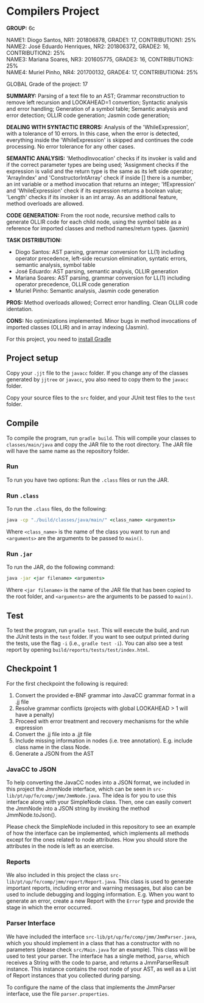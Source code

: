 # Compilers Project

**GROUP:** 6c

 
NAME1: Diogo Santos, NR1: 201806878, GRADE1: 17, CONTRIBUTION1: 25%  
NAME2: José Eduardo Henriques, NR2: 201806372, GRADE2: 16, CONTRIBUTION2: 25%  
NAME3: Mariana Soares, NR3: 201605775, GRADE3: 16, CONTRIBUTION3: 25%  
NAME4: Muriel Pinho, NR4: 201700132, GRADE4: 17, CONTRIBUTION4: 25%  

 

GLOBAL Grade of the project: 17

 

**SUMMARY:** Parsing of a text file to an AST; Grammar reconstruction to remove left recursion and LOOKAHEAD=1 convertion; Syntactic analysis and error handling; Generation of a symbol table; Semantic analysis and error detection; OLLIR code generation; Jasmin code generation;

 



**DEALING WITH SYNTACTIC ERRORS:** Analysis of the 'WhileExpression', with a tolerance of 10 errors. In this case, when the error is detected, everything inside the 'WhileExpression' is skipped and continues the code processing. No error tolerance for any other cases.

 


**SEMANTIC ANALYSIS:** 'MethodInvocation' checks if its invoker is valid and if the correct parameter types are being used; 'Assignment checks if the expression is valid and the return type is the same as its left side operator; 'ArrayIndex' and 'ConstructorIntArray' check if inside [] there is a number, an int variable or a method invocation that returns an integer; 'IfExpression' and 'WhileExpression' check if its expression returns a boolean value; 'Length' checks if its invoker is an int array. As an additional feature, method overloads are allowed.

 


**CODE GENERATION:** From the root node, recursive method calls to generate OLLIR code for each child node, using the symbol table as a reference for imported classes and method names/return types. (jasmin)

 


**TASK DISTRIBUTION:**
- Diogo Santos: AST parsing, grammar conversion for LL(1) including operator precedence, left-side recursion elimination, syntatic errors, semantic analysis, symbol table
- José Eduardo: AST parsing, semantic analysis, OLLIR generation
- Mariana Soares: AST parsing, grammar conversion for LL(1) including operator precedence, OLLIR code generation
- Muriel Pinho: Semantic analysis, Jasmin code generation

 


**PROS:** Method overloads allowed; Correct error handling. Clean OLLIR code identation.

 


**CONS:** No optimizations implemented. Minor bugs in method invocations of imported classes (OLLIR) and in array indexing (Jasmin).



For this project, you need to [install Gradle](https://gradle.org/install/)

## Project setup

Copy your ``.jjt`` file to the ``javacc`` folder. If you change any of the classes generated by ``jjtree`` or ``javacc``, you also need to copy them to the ``javacc`` folder.

Copy your source files to the ``src`` folder, and your JUnit test files to the ``test`` folder.

## Compile

To compile the program, run ``gradle build``. This will compile your classes to ``classes/main/java`` and copy the JAR file to the root directory. The JAR file will have the same name as the repository folder.

### Run

To run you have two options: Run the ``.class`` files or run the JAR.

### Run ``.class``

To run the ``.class`` files, do the following:

```cmd
java -cp "./build/classes/java/main/" <class_name> <arguments>
```

Where ``<class_name>`` is the name of the class you want to run and ``<arguments>`` are the arguments to be passed to ``main()``.

### Run ``.jar``

To run the JAR, do the following command:

```cmd
java -jar <jar filename> <arguments>
```

Where ``<jar filename>`` is the name of the JAR file that has been copied to the root folder, and ``<arguments>`` are the arguments to be passed to ``main()``.

## Test

To test the program, run ``gradle test``. This will execute the build, and run the JUnit tests in the ``test`` folder. If you want to see output printed during the tests, use the flag ``-i`` (i.e., ``gradle test -i``).
You can also see a test report by opening ``build/reports/tests/test/index.html``.

## Checkpoint 1
For the first checkpoint the following is required:

1. Convert the provided e-BNF grammar into JavaCC grammar format in a .jj file
2. Resolve grammar conflicts (projects with global LOOKAHEAD > 1 will have a penalty)
3. Proceed with error treatment and recovery mechanisms for the while expression
4. Convert the .jj file into a .jjt file
5. Include missing information in nodes (i.e. tree annotation). E.g. include class name in the class Node.
6. Generate a JSON from the AST

### JavaCC to JSON
To help converting the JavaCC nodes into a JSON format, we included in this project the JmmNode interface, which can be seen in ``src-lib/pt/up/fe/comp/jmm/JmmNode.java``. The idea is for you to use this interface along with your SimpleNode class. Then, one can easily convert the JmmNode into a JSON string by invoking the method JmmNode.toJson().

Please check the SimpleNode included in this repository to see an example of how the interface can be implemented, which implements all methods except for the ones related to node attributes. How you should store the attributes in the node is left as an exercise.

### Reports
We also included in this project the class ``src-lib/pt/up/fe/comp/jmm/report/Report.java``. This class is used to generate important reports, including error and warning messages, but also can be used to include debugging and logging information. E.g. When you want to generate an error, create a new Report with the ``Error`` type and provide the stage in which the error occurred.


### Parser Interface

We have included the interface ``src-lib/pt/up/fe/comp/jmm/JmmParser.java``, which you should implement in a class that has a constructor with no parameters (please check ``src/Main.java`` for an example). This class will be used to test your parser. The interface has a single method, ``parse``, which receives a String with the code to parse, and returns a JmmParserResult instance. This instance contains the root node of your AST, as well as a List of Report instances that you collected during parsing.

To configure the name of the class that implements the JmmParser interface, use the file ``parser.properties``.
